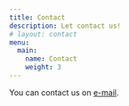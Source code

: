 ```yaml
---
title: Contact
description: Let contact us!
# layout: contact
menu:
  main:
    name: Contact
    weight: 3
---
```


You can contact us on [e-mail](mailto:pohles@rudickamladez.cz).